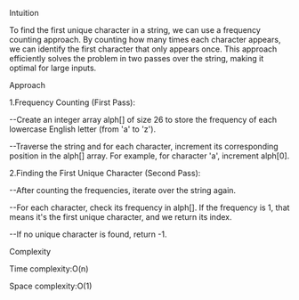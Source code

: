 Intuition

To find the first unique character in a string, we can use a frequency counting approach. By counting how many times each character appears, we can identify the first character that only appears once. This approach efficiently solves the problem in two passes over the string, making it optimal for large inputs.

Approach

1.Frequency Counting (First Pass):

--Create an integer array alph[] of size 26 to store the frequency of each lowercase English letter (from 'a' to 'z').

--Traverse the string and for each character, increment its corresponding position in the alph[] array. For example, for character 'a', increment alph[0].

2.Finding the First Unique Character (Second Pass):

--After counting the frequencies, iterate over the string again.

--For each character, check its frequency in alph[]. If the frequency is 1, that means it's the first unique character, and we return its index.

--If no unique character is found, return -1.

Complexity

Time complexity:O(n)

Space complexity:O(1)
